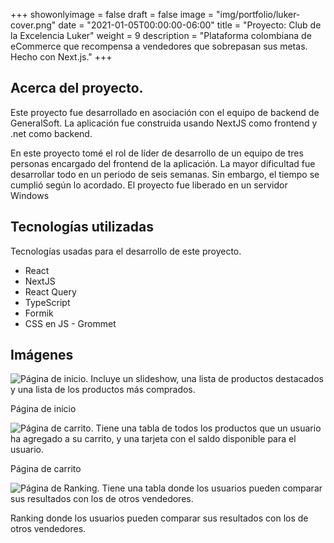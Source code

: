 +++
showonlyimage = false
draft = false
image = "img/portfolio/luker-cover.png"
date = "2021-01-05T00:00:00-06:00"
title = "Proyecto: Club de la Excelencia Luker"
weight = 9
description = "Plataforma colombiana de eCommerce que recompensa a vendedores que sobrepasan sus metas. Hecho con Next.js."
+++

## Acerca del proyecto.

Este proyecto fue desarrollado en asociación con el equipo de backend de GeneralSoft. La aplicación fue construida usando NextJS como frontend y .net como backend.

En este proyecto tomé el rol de líder de desarrollo de un equipo de tres personas encargado del frontend de la aplicación. La mayor dificultad fue desarrollar todo en un periodo de seis semanas. Sin embargo, el tiempo se cumplió según lo acordado. El proyecto fue liberado en un servidor Windows

## Tecnologías utilizadas

Tecnologías usadas para el desarrollo de este proyecto.

- React
- NextJS
- React Query
- TypeScript
- Formik
- CSS en JS - Grommet

## Imágenes

![Página de inicio. Incluye un slideshow, una lista de productos destacados y una lista de los productos más comprados.](/img/portfolio/luker/luker-2-home.png)

Página de inicio

![Página de carrito. Tiene una tabla de todos los productos que un usuario ha agregado a su carrito, y una tarjeta con el saldo disponible para el usuario.](/img/portfolio/luker/luker-4-cart.png)

Página de carrito

![Página de Ranking. Tiene una tabla donde los usuarios pueden comparar sus resultados con los de otros vendedores.](/img/portfolio/luker/luker-5-ranking.png)

Ranking donde los usuarios pueden comparar sus resultados con los de otros vendedores.
